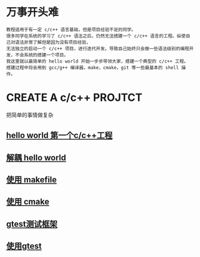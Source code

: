 # 万事开头难
    教程适用于有一定 c/c++ 语言基础，但是项目经验不足的同学。
    很多同学在系统的学习了 c/c++ 语法之后，仍然无法搭建一个 c/c++ 语言的工程。纵使自己对语法非常了解但是因为没有项目经验，
    无法独立的启动一个 c/c++ 项目，进行迭代开发。导致自己始终只会做一些语法级别的编程开发，不会系统的搭建一个项目。
    我这里就以最简单的 hello world 开始一步步带领大家，搭建一个典型的 c/c++ 工程。
    搭建过程中将会用到 gcc/g++ 编译器，make，cmake，git 等一些最基本的 shell 操作。
# CREATE A c/c++ PROJTCT
把简单的事情做复杂
## [hello world 第一个c/c++工程](https://github.com/jinfeihan57/start_A_c_cpp_project/tree/hello_world)
## [解耦 hello world](https://github.com/jinfeihan57/start_A_c_cpp_project/tree/separate_stage2)
## [使用 makefile](https://github.com/jinfeihan57/start_A_c_cpp_project/tree/use_makefile)
## [使用 cmake](https://github.com/jinfeihan57/start_A_c_cpp_project/tree/cmake_stage2)
## [gtest测试框架](https://github.com/jinfeihan57/start_A_c_cpp_project/tree/add_gtest)
## [使用gtest](https://github.com/jinfeihan57/start_A_c_cpp_project/tree/use_gtest_stage1)
<br>
